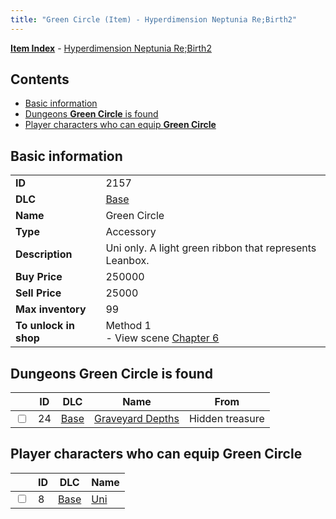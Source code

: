 ```yaml
---
title: "Green Circle (Item) - Hyperdimension Neptunia Re;Birth2"
---
```


[**Item Index**](/neptunia/rb2/item/index.html) - [Hyperdimension Neptunia Re;Birth2](/neptunia/rb2)

## Contents

- [Basic information](#basic-information)
- [Dungeons **Green Circle** is found](#dungeons-green-circle-is-found)
- [Player characters who can equip **Green Circle**](#player-characters-who-can-equip-green-circle)

## Basic information

|   |   |
| -- | -- |
| **ID** | 2157 |
| **DLC** | [Base](/neptunia/rb2/dlc/0-base.html) |
| **Name** | Green Circle |
| **Type** | Accessory |
| **Description** | Uni only. A light green ribbon that represents Leanbox. |
| **Buy Price** | 250000 |
| **Sell Price** | 25000 |
| **Max inventory** | 99 |
| **To unlock in shop** | Method 1<br />- View scene [Chapter 6](/neptunia/rb2/scene/0-401-chapter-6.html) |

## Dungeons **Green Circle** is found

|    | ID | DLC | Name | From |
| -- | -- | --- | ---- | ---- |
| <input type="checkbox" id="rb2-dungeon-0-24" class="trackbox" /> | 24 | [Base](/neptunia/rb2/dlc/0-base.html) | [Graveyard Depths](/neptunia/rb2/dungeon/0-24-graveyard-depths.html) | Hidden treasure |

## Player characters who can equip **Green Circle**

|    | ID | DLC | Name |
| -- | -- | --- | ---- |
| <input type="checkbox" id="rb2-player-0-8" class="trackbox" /> | 8 | [Base](/neptunia/rb2/dlc/0-base.html) | [Uni](/neptunia/rb2/player/0-8-uni.html) |
